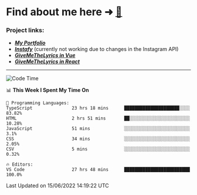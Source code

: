 # Find about me here ➜ [🧑](https://pauabella.dev)

### Project links:
- ***[My Portfolio](https://pauabella.dev)***
- ***[Instafy](https://instafy.me)*** (currently not working due to changes in the Instagram API)
- ***[GiveMeTheLyrics in Vue](https://lyrics.pauabella.dev)***
- ***[GiveMeTheLyrics in React](https://pauabella.dev/GiveMeTheLyrics)***

---
<!--START_SECTION:waka-->
![Code Time](http://img.shields.io/badge/Code%20Time-1%2C166%20hrs%2016%20mins-blue)

📊 **This Week I Spent My Time On** 

```text
💬 Programming Languages: 
TypeScript               23 hrs 18 mins      █████████████████████░░░░   83.82% 
HTML                     2 hrs 51 mins       ██░░░░░░░░░░░░░░░░░░░░░░░   10.28% 
JavaScript               51 mins             ░░░░░░░░░░░░░░░░░░░░░░░░░   3.1% 
CSS                      34 mins             ░░░░░░░░░░░░░░░░░░░░░░░░░   2.05% 
CSV                      5 mins              ░░░░░░░░░░░░░░░░░░░░░░░░░   0.32%

🔥 Editors: 
VS Code                  27 hrs 48 mins      █████████████████████████   100.0%

```


 Last Updated on 15/06/2022 14:19:22 UTC
<!--END_SECTION:waka-->
